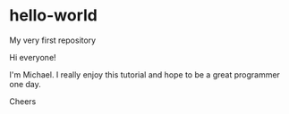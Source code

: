 # hello-world
My very first repository

Hi everyone!

I'm Michael. I really enjoy this tutorial and hope to be a great programmer one day.

Cheers
